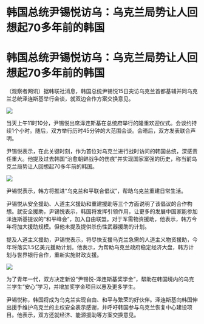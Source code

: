 # 韩国总统尹锡悦访乌：乌克兰局势让人回想起70多年前的韩国

# 韩国总统尹锡悦访乌：乌克兰局势让人回想起70多年前的韩国

（观察者网讯）据韩联社消息，韩国总统尹锡悦15日突访乌克兰首都基辅并同乌克兰总统泽连斯基举行会谈，就双边合作方案交换意见。

![](https://inews.gtimg.com/newsapp_bt/0/15814061337/1000)

当天上午11时10分，尹锡悦出席泽连斯基在总统府举行的隆重欢迎仪式。会谈约持续1个小时。随后，双方举行历时45分钟的大范围会谈。会晤后，双方发表联合声明。

尹锡悦表示，在此关键时刻，作为首位对乌克兰进行战时访问的韩国总统，深感责任重大。他提及过去韩国“治愈朝鲜战争的伤痕”并实现国家富强的历史，称当前乌克兰局势让人回想起70多年前的韩国。

![](https://inews.gtimg.com/newsapp_bt/0/15814061339/1000)

尹锡悦表示，韩方将推进“乌克兰和平联合倡议”，帮助乌克兰重建日常生活。

尹锡悦从安全援助、人道主义援助和重建援助等三个方面说明了该倡议的合作构想。就安全援助，尹锡悦表示，韩国将发挥引领作用，让更多的发展中国家能参加泽连斯基提议的“和平峰会”，加入自由联盟。对于军需物资援助，他表示，韩方今年将加大援助规模。但他未提及提供杀伤性武器援助的计划。

提及人道主义援助，尹锡悦表示，将尽快支援乌克兰急需的人道主义物资援助，今年将落实1.5亿美元援助计划。他表示，为帮助乌克兰政府稳定经济大盘，韩方计划与世界银行合作，重新实施财政支援。

![](https://inews.gtimg.com/newsapp_bt/0/15814061340/1000)

为了青年一代，双方决定新设“尹锡悦-泽连斯基奖学金”，帮助在韩国境内的乌克兰学生“安心”学习，并增加奖学金项目以惠及更多学生。

尹锡悦称，韩国将成为乌克兰实现自由、和平与繁荣的好伙伴。泽连斯基向韩国伸出援手维护乌克兰的主权安全表示感谢，并呼吁韩国参与乌克兰恢复中心建设项目。他表示，双方还就经济、能源援助等方案交换意见。

